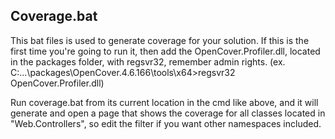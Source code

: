 ﻿## Coverage.bat

This bat files is used to generate coverage for your solution.
If this is the first time you're going to run it, then add the OpenCover.Profiler.dll, located in the packages folder, with regsvr32, remember admin rights. (ex. C:\...\packages\OpenCover.4.6.166\tools\x64>regsvr32 OpenCover.Profiler.dll)

Run coverage.bat from its current location in the cmd like above, and it will generate and open a page that shows the coverage for all classes located in "Web.Controllers", so edit the filter if you want other namespaces included.
